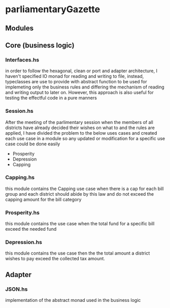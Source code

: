 # parliamentaryGazette
## Modules
## Core (business logic)
### Interfaces.hs
in order to follow the hexagonal, clean or port and adapter architecture, I haven't specified IO monad for reading and writing to file, instead, typeclasses are use to provide with abstract function to be used for implemeting only the business rules and differing the mechanism of reading and writing output to later on. However, this approach is also useful for testing the effectful code in a pure manners


### Session.hs
After the meeting of the parlimentary session when the members of all districts have already decided their wishes on what to and the 
rules are applied, I have divided the problem to the below uses cases and created each use case in a module so any updated or modification for a specific use case could be done easily
- Prosperity
- Depression
- Capping

### Capping.hs 
this module contains the Capping use case when there is a cap for each bill group and each district should abide by this law
and do not exceed the capping amount for the bill category

### Prosperity.hs
this module contains the use case when the total fund for a specific bill exceed the needed fund

### Depression.hs
this module contains the use case then the the total amount a district wishes to pay exceed the collected tax amount.

## Adapter
### JSON.hs
implementation of the abstract monad used in the business logic
